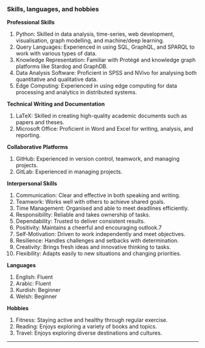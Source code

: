 ### Skills, languages, and hobbies

**Professional Skills**

1.  Python: Skilled in data analysis, time-series, web development, visualisation, graph modelling, and machine/deep learning.
2.  Query Languages: Experienced in using SQL, GraphQL, and SPARQL to work with various types of data.
3.  Knowledge Representation: Familiar with Protégé and knowledge graph platforms like Stardog and GraphDB.
4.  Data Analysis Software: Proficient in SPSS and NVivo for analysing both quantitative and qualitative data.
5.  Edge Computing: Experienced in using edge computing for data processing and analytics in distributed systems.


**Technical Writing and Documentation**

1. LaTeX: Skilled in creating high-quality academic documents such as papers and theses.
2. Microsoft Office: Proficient in Word and Excel for writing, analysis, and reporting.

**Collaborative Platforms**
1. GitHub: Experienced in version control, teamwork, and managing projects. 
2. GitLab: Experienced in managing projects.  

**Interpersonal Skills**

1.  Communication: Clear and effective in both speaking and writing.
2.  Teamwork: Works well with others to achieve shared goals.
3.  Time Management: Organised and able to meet deadlines efficiently.
4.  Responsibility: Reliable and takes ownership of tasks.
5.  Dependability: Trusted to deliver consistent results.
6.  Positivity: Maintains a cheerful and encouraging outlook.7
7.  Self-Motivation: Driven to work independently and meet objectives.
8.  Resilience: Handles challenges and setbacks with determination.
9.  Creativity: Brings fresh ideas and innovative thinking to tasks.
10. Flexibility: Adapts easily to new situations and changing priorities.

**Languages**

1.  English: Fluent
2.  Arabic: Fluent
3.  Kurdish: Beginner
4.  Welsh: Beginner

**Hobbies**

1.  Fitness: Staying active and healthy through regular exercise.
2.  Reading: Enjoys exploring a variety of books and topics.
3.  Travel: Enjoys exploring diverse destinations and cultures.
---

